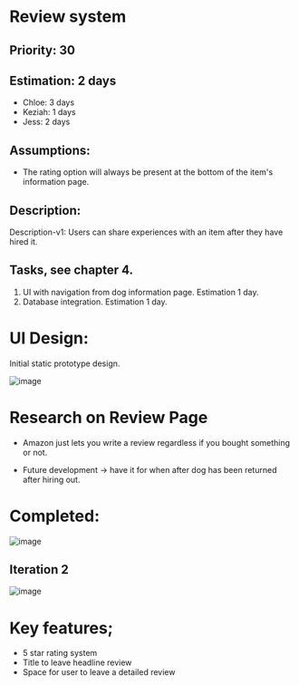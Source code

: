 
# Review system

## Priority: 30

## Estimation: 2 days

* Chloe: 3 days
* Keziah: 1 days
* Jess: 2 days

## Assumptions:

* The rating option will always be present at the bottom of the item's information page.

## Description: 
Description-v1: Users can share experiences with an item after they have hired it.

## Tasks, see chapter 4.

1. UI with navigation from dog information page. Estimation 1 day. 
2. Database integration. Estimation 1 day.


# UI Design:
Initial static prototype design.

![image](/images/review_doggo.png)

# Research on Review Page

* Amazon just lets you write a review regardless if you bought something or not.

* Future development -> have it for when after dog has been returned after hiring out.

# Completed:
![image](/images/review_page_final.png)

## Iteration 2
![image](/images/review_page_app.png)

# Key features; 
* 5 star rating system
* Title to leave headline review
* Space for user to leave a detailed review
